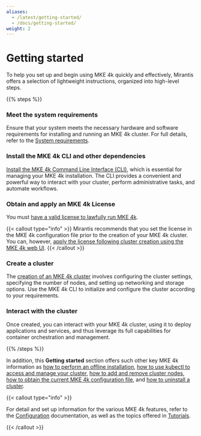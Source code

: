 ```yaml
---
aliases:
  - /latest/getting-started/
  - /docs/getting-started/
weight: 2
---
```


# Getting started

To help you set up and begin using MKE 4k quickly and effectively, Mirantis
offers a selection of lightweight instructions, organized into high-level
steps.

{{% steps %}}

### Meet the system requirements

Ensure that your system meets the necessary hardware and software
requirements for installing and running an MKE 4k cluster. For full
details, refer to the  [System requirements](system-requirements).

### Install the MKE 4k CLI and other dependencies

[Install the MKE 4k Command Line Interface (CLI)](install-mke-4k-cli), which is
essential for managing your MKE 4k installation. The CLI provides a convenient
and powerful way to interact with your cluster, perform administrative tasks,
and automate workflows.

### Obtain and apply an MKE 4k License

You must [have a valid license to lawfully run MKE 4k](licensing-mke4).

{{< callout type="info" >}} Mirantis recommends that you set the license in the
MKE 4k configuration file prior to the creation of your MKE 4k cluster. You can, however, [apply the
license following cluster creation using the MKE 4k web
UI](licensing-mke4/apply-mke4k-license-post-installation).
{{< /callout >}}

### Create a cluster

The [creation of an MKE 4k cluster](create-cluster) involves configuring the
cluster settings, specifying the number of nodes, and setting up networking and
storage options. Use the MKE 4k CLI to initialize and configure the cluster
according to your requirements.

### Interact with the cluster

Once created, you can interact with your MKE 4k cluster, using it to deploy
applications and services, and thus leverage its full capabilities for
container orchestration and management.

{{% /steps %}}

In addition, this **Getting started** section offers such other key MKE 4k
information as [how to perform an offline installation](offline-installation), [how to use kubectl to access and manage
your cluster](access-manage-cluster-kubectl), [how to add and remove cluster
nodes](add-and-remove-cluster-nodes), [how to obtain the current MKE 4k
configuration file](get-current-mke-config), and [how to uninstall a
cluster](uninstall-cluster).

{{< callout type="info" >}}

For detail and set up information for the various MKE 4k features, refer to
the [Configuration](../configuration) documentation, as well as
the topics offered in [Tutorials](../tutorials).

{{< /callout >}}
